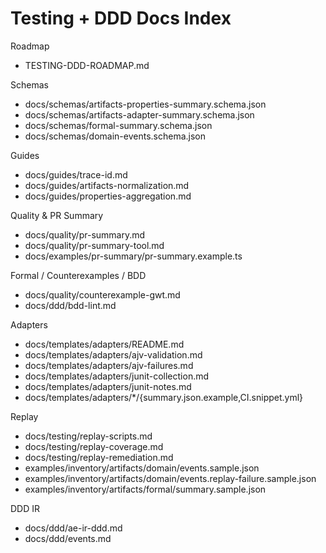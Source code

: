 # Testing + DDD Docs Index

Roadmap
- TESTING-DDD-ROADMAP.md

Schemas
- docs/schemas/artifacts-properties-summary.schema.json
- docs/schemas/artifacts-adapter-summary.schema.json
- docs/schemas/formal-summary.schema.json
- docs/schemas/domain-events.schema.json

Guides
- docs/guides/trace-id.md
- docs/guides/artifacts-normalization.md
- docs/guides/properties-aggregation.md

Quality & PR Summary
- docs/quality/pr-summary.md
- docs/quality/pr-summary-tool.md
- docs/examples/pr-summary/pr-summary.example.ts

Formal / Counterexamples / BDD
- docs/quality/counterexample-gwt.md
- docs/ddd/bdd-lint.md

Adapters
- docs/templates/adapters/README.md
- docs/templates/adapters/ajv-validation.md
- docs/templates/adapters/ajv-failures.md
- docs/templates/adapters/junit-collection.md
- docs/templates/adapters/junit-notes.md
- docs/templates/adapters/*/{summary.json.example,CI.snippet.yml}

Replay
- docs/testing/replay-scripts.md
- docs/testing/replay-coverage.md
- docs/testing/replay-remediation.md
- examples/inventory/artifacts/domain/events.sample.json
- examples/inventory/artifacts/domain/events.replay-failure.sample.json
- examples/inventory/artifacts/formal/summary.sample.json

DDD IR
- docs/ddd/ae-ir-ddd.md
- docs/ddd/events.md
